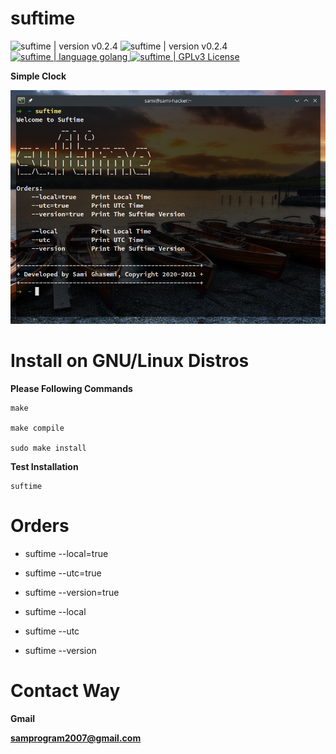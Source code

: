 # suftime

<div>
  <img
    src="https://img.shields.io/badge/Build-Passed-blue"
    alt="suftime | version v0.2.4"
    style="max-width:100%;"
  />
  <img
    src="https://img.shields.io/badge/Version-v0.2.4-brightgreen"
    alt="suftime | version v0.2.4"
    style="max-width:100%;"
  />
  <a href="https://golang.org/">
    <img
      src="https://img.shields.io/badge/Language-Go-brightgreen"
      alt="suftime | language golang"
      style="max-width:100%;"
    />
  </a>
  <a href="https://github.com/sami2020pro/suftime/blob/main/LICENSE">
    <img 
      src="https://img.shields.io/badge/License-GPLv3-brightgreen"
      alt="suftime | GPLv3 License"
      style="max-width:100%;"
    />
  </a>
</div>

<strong>Simple Clock</strong>

<img
  src="data/suftime.png"
  raw=true
  alt="suftime | Simple Clock | GNU/Linux Distros"
  style="margin-right: 10px;"
/>

# Install on GNU/Linux Distros 
<b>Please Following Commands</b>

```shell
make

make compile

sudo make install
```

<b>Test Installation</b>

```shell
suftime
```

# Orders

<ul>
  <li><p>suftime --local=true</p></li>
  <li><p>suftime --utc=true</p></li>
  <li><p>suftime --version=true</p></li>

  <li><p>suftime --local</p></li>
  <li><p>suftime --utc</p></li>
  <li><p>suftime --version</p></li>
</ul>

# Contact Way
<strong>Gmail</strong>

<b>samprogram2007@gmail.com</b>

<!-- 2020-2021 -->

